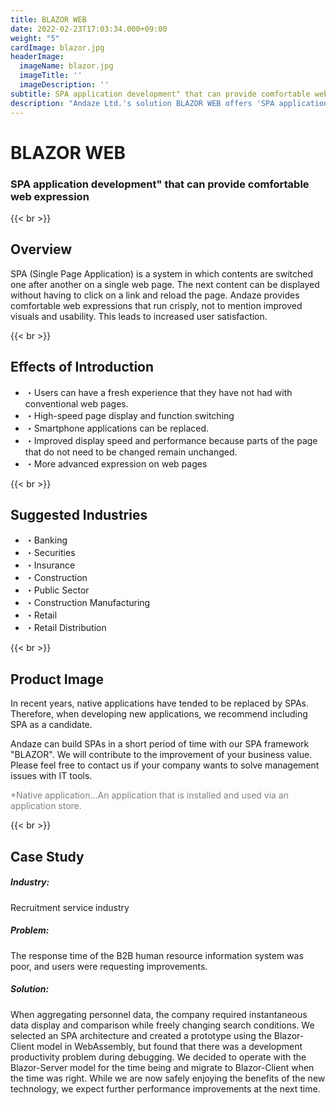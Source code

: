 ```yaml
---
title: BLAZOR WEB
date: 2022-02-23T17:03:34.000+09:00
weight: "5"
cardImage: blazor.jpg
headerImage:
  imageName: blazor.jpg
  imageTitle: ''
  imageDescription: ''
subtitle: SPA application development" that can provide comfortable web expression
description: "Andaze Ltd.'s solution BLAZOR WEB offers 'SPA application development' that can provide comfortable web expressions. We contribute to the improvement of your business value. Please feel free to contact us if your company would like to solve your management issues with IT tools."
---
```

# BLAZOR WEB

### SPA application development" that can provide comfortable web expression

{{< br >}}

## Overview

SPA (Single Page Application) is a system in which contents are switched one after another on a single web page. The next content can be displayed without having to click on a link and reload the page. Andaze provides comfortable web expressions that run crisply, not to mention improved visuals and usability. This leads to increased user satisfaction.

{{< br >}}

## Effects of Introduction

* ・Users can have a fresh experience that they have not had with conventional web pages.
* ・High-speed page display and function switching
* ・Smartphone applications can be replaced.
* ・Improved display speed and performance because parts of the page that do not need to be changed remain unchanged.
* ・More advanced expression on web pages

{{< br >}}

## Suggested Industries

* ・Banking
* ・Securities
* ・Insurance
* ・Construction
* ・Public Sector
* ・Construction Manufacturing
* ・Retail
* ・Retail Distribution

{{< br >}}

## Product Image

In recent years, native applications have tended to be replaced by SPAs. Therefore, when developing new applications, we recommend including SPA as a candidate.

Andaze can build SPAs in a short period of time with our SPA framework "BLAZOR". We will contribute to the improvement of your business value. Please feel free to contact us if your company wants to solve management issues with IT tools.

<font color="gray">*Native application...An application that is installed and used via an application store.</font>

{{< br >}}

## Case Study

##### **Industry**:

Recruitment service industry

##### **Problem**:

The response time of the B2B human resource information system was poor, and users were requesting improvements.

##### **Solution**:

When aggregating personnel data, the company required instantaneous data display and comparison while freely changing search conditions. We selected an SPA architecture and created a prototype using the Blazor-Client model in WebAssembly, but found that there was a development productivity problem during debugging. We decided to operate with the Blazor-Server model for the time being and migrate to Blazor-Client when the time was right. While we are now safely enjoying the benefits of the new technology, we expect further performance improvements at the next time.